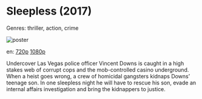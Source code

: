 # Sleepless (2017)

Genres: thriller, action, crime

![poster](http://image.tmdb.org/t/p/w500/9WkUSY33MDPGmz0vtzbsfaxTHVa.jpg)

en:
  [720p](magnet:?xt=urn:btih:E1328AA0FCE5658BCBB2C5B94FC5ECC4990E540B&tr=udp://glotorrents.pw:6969/announce&tr=udp://tracker.opentrackr.org:1337/announce&tr=udp://torrent.gresille.org:80/announce&tr=udp://tracker.openbittorrent.com:80&tr=udp://tracker.coppersurfer.tk:6969&tr=udp://tracker.leechers-paradise.org:6969&tr=udp://p4p.arenabg.ch:1337&tr=udp://tracker.internetwarriors.net:1337)
  [1080p](magnet:?xt=urn:btih:D3D81EF4A1AB5168D258C2233CB66B20DF74A327&tr=udp://glotorrents.pw:6969/announce&tr=udp://tracker.opentrackr.org:1337/announce&tr=udp://torrent.gresille.org:80/announce&tr=udp://tracker.openbittorrent.com:80&tr=udp://tracker.coppersurfer.tk:6969&tr=udp://tracker.leechers-paradise.org:6969&tr=udp://p4p.arenabg.ch:1337&tr=udp://tracker.internetwarriors.net:1337)
  


Undercover Las Vegas police officer Vincent Downs is caught in a high stakes web of corrupt cops and the mob-controlled casino underground. When a heist goes wrong, a crew of homicidal gangsters kidnaps Downs’ teenage son. In one sleepless night he will have to rescue his son, evade an internal affairs investigation and bring the kidnappers to justice.